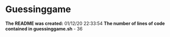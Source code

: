 # Guessinggame
**The README was created:** 01/12/20 22:33:54 
**The number of lines of code contained in guessinggame.sh** - 36
